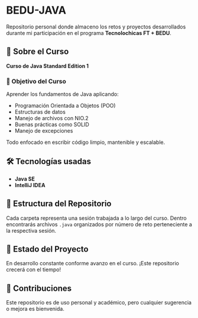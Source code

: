 # BEDU-JAVA

Repositorio personal donde almaceno los retos y proyectos desarrollados durante mi participación en el programa **Tecnolochicas FT + BEDU**.

## 🚀 Sobre el Curso

**Curso de Java Standard Edition 1**

### 🎯 Objetivo del Curso

Aprender los fundamentos de Java aplicando:

- Programación Orientada a Objetos (POO)
- Estructuras de datos
- Manejo de archivos con NIO.2
- Buenas prácticas como SOLID
- Manejo de excepciones

Todo enfocado en escribir código limpio, mantenible y escalable.

## 🛠 Tecnologías usadas

- **Java SE**
- **IntelliJ IDEA**

## 📁 Estructura del Repositorio

Cada carpeta representa una sesión trabajada a lo largo del curso. Dentro encontrarás archivos `.java` organizados por número de reto perteneciente a la respectiva sesión.

## 🚧 Estado del Proyecto

En desarrollo constante conforme avanzo en el curso. ¡Este repositorio crecerá con el tiempo!

## 🤝 Contribuciones

Este repositorio es de uso personal y académico, pero cualquier sugerencia o mejora es bienvenida. 

